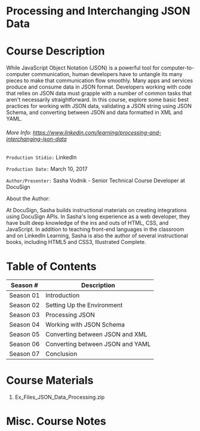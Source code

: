 # Processing and Interchanging JSON Data

# Course Description

While JavaScript Object Notation (JSON) is a powerful tool for computer-to-computer communication, human developers have to untangle its many pieces to make that communication flow smoothly. Many apps and services produce and consume data in JSON format. Developers working with code that relies on JSON data must grapple with a number of common tasks that aren't necessarily straightforward. In this course, explore some basic best practices for working with JSON data, validating a JSON string using JSON Schema, and converting between JSON and data formatted in XML and YAML.

###### More Info:  https://www.linkedin.com/learning/processing-and-interchanging-json-data

`Production Stidio:` LinkedIn

`Production Date:` March 10, 2017

`Author/Presenter:` Sasha Vodnik - Senior Technical Course Developer at DocuSign

About the Author:

At DocuSign, Sasha builds instructional materials on creating integrations using DocuSign APIs. In Sasha's long experience as a web developer, they have built deep knowledge of the ins and outs of HTML, CSS, and JavaScript. In addition to teaching front-end languages in the classroom and on LinkedIn Learning, Sasha is also the author of several instructional books, including HTML5 and CSS3, Illustrated Complete.

# Table of Contents

| Season # | Description |
| -------- | ----------- |
| Season 01 | Introduction                    | 
| Season 02 | Setting Up the Environment      | 
| Season 03 | Processing JSON                 | 
| Season 04 | Working with JSON Schema        | 
| Season 05 | Converting between JSON and XML | 
| Season 06 | Converting between JSON and YAML| 
| Season 07 | Conclusion                      | 

# Course Materials

1. Ex_Files_JSON_Data_Processing.zip    

# Misc. Course Notes
